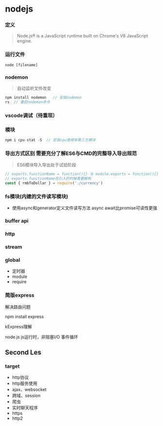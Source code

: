 # nodejs

### 定义
> Node.js® is a JavaScript runtime built on Chrome's V8 JavaScript engine.

### 运行文件
`node [filename]`

### nodemon
> 自动监听文件改变
```javascript
npm install nodemon   // 安装nodemon
rs  // 重启nodemon命令
```

### vscode调试（待重现）

### 模块
```js
npm i cpu-stat -S  // 安装cpu使用率第三方模块
```

### 导出方式区别 需要充分了解ES6与CMD的完整导入导出规范
> ES6模块导入导出处于试验阶段
```js
// exports.functionName = function(){} 与 module.exports = function(){} 的区别：
// exports.functionName在引入的时候需要解构
const { rmbToDollar } = require('./currency')
```

### fs模块(内建的文件读写模块)
- 使用async和generator定义文件读写方法
async await比promise可读性更强

### buffer api

### http

### stream

### global
- 定时器
- module
- require

### 简版express
解决路由问题 

npm install express

kExpress理解

node.js
js运行时，非阻塞I/O 事件循环 


## Second Les

### target
- http协议
- http服务使用
- ajax、websocket
- 跨域、session
- 爬虫
- 实时聊天程序
- https
- http2

